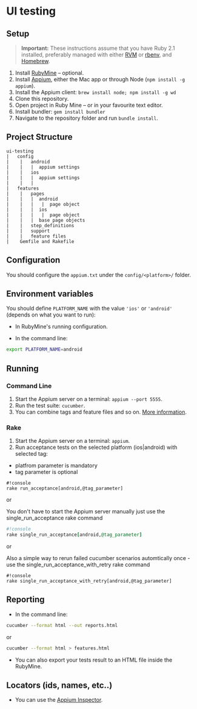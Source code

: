 # UI testing

## Setup

> **Important:** These instructions assume that you have Ruby 2.1 installed, preferably managed with either [RVM](https://rvm.io/) or [rbenv](https://github.com/rbenv/rbenv), and [Homebrew](http://brew.sh).

1. Install [RubyMine](https://www.jetbrains.com/ruby/) – optional.
2. Install [Appium](http://appium.io/), either the Mac app or through Node (`npm install -g appium`).
3. Install the Appium client: `brew install node; npm install -g wd`
4. Clone this repository.
5. Open project in Ruby Mine – or in your favourite text editor.
6. Install bundler: `gem install bundler`
7. Navigate to the repository folder and run `bundle install`.


## Project Structure
```
ui-testing
|   config
|    |   android
|    |   |  appium settings
|    |   ios
|    |   |  appium settings
|    |   |
|   features
|    |   pages
|    |   |  android
|    |   |   |  page object
|    |   |  ios
|    |   |   |  page object
|    |   |  base page objects
|    |   step_definitions
|    |   support
|    |   feature files
|    Gemfile and Rakefile
```


## Configuration

You should configure the `appium.txt` under the `config/<platform>/` folder.


## Environment variables

You should define `PLATFORM_NAME` with the value `'ios'` or `'android'` (depends on what you want to run):

* In RubyMine's running configuration.

* In the command line:
```bash
export PLATFORM_NAME=android
```


## Running

### Command Line

1. Start the Appium server on a terminal: `appium --port 5555`.
2. Run the test suite: `cucumber`.
3. You can combine tags and feature files and so on. [More information](https://github.com/cucumber/cucumber/wiki).

### Rake

1. Start the Appium server on a terminal: `appium`.
2. Run acceptance tests on the selected platform (ios|android) with selected tag:
- platfrom parameter is mandatory 
- tag parameter is optional


```
#!console
rake run_acceptance[android,@tag_parameter]
```

or

You don't have to start the Appium server manually just use the single_run_acceptance rake command


```ruby
#!console
rake single_run_acceptance[android,@tag_parameter]
```

or

Also a simple way to rerun failed cucumber scenarios automtically once - use the single_run_acceptance_with_retry rake command

```
#!console
rake single_run_acceptance_with_retry[android,@tag_parameter]
```


## Reporting

* In the command line:
```bash
cucumber --format html --out reports.html
```

or

```bash
cucumber --format html > features.html
```

* You can also export your tests result to an HTML file inside the RubyMine.


## Locators (ids, names, etc..)

* You can use the [Appium Inspector](https://www.youtube.com/watch?v=Hv9A9WfYF4g).
